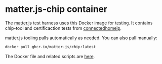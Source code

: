 # matter.js-chip container
The [matter.js](https://github.com/project-chip/matter.js) test harness uses this Docker image for testing.  It contains chip-tool and certificaction tests from [connectedhomeip](https://github.com/project-chip/connectedhomeip).

matter.js tooling pulls automatically as needed.  You can also pull manually:

```sh
docker pull ghcr.io/matter-js/chip:latest
```

The Docker file and related scripts are [here](https://github.com/project-chip/matter.js/tree/main/packages/testing/chip).
